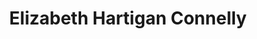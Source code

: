 ---
layout: layouts/profile.liquid
title: Elizabeth Hartigan Connelly
id: elizabethconnelly43
prefix: 
first: Elizabeth
middle: Hartigan
last: Connelly
suffix: 
email: 
currentTitle: SVP Healthcare; Corporate Director
currentOrg: CDW
bio: <br /><br />Liz Connelly is an insightful global executive with corporate board experience skilled at leading organizations to achieve profitable growth while also managing risk. Her work at the executive level across both banking and technology makes her an especially strong asset in the boardroom. As a member of the Executive Committee at CDW, she leads the Healthcare business unit driving a growth strategy to include both organic and inorganic growth with full accountability for the P&L. Prior to this role, Liz was CHRO at CDW where she enhanced a strong employee culture while also integrating eight different acquisitions and leading the company’s Covid-19 strategy. Liz has an extensive background in banking that includes accelerating growth in both commercial and private banking, managing credit and market risk, leading M&A integrations and trading foreign currencies. Liz is a builder of both talent and relationships. Her ability to work cross-functionally is recognized by her board colleagues and throughout CDW. Select Accomplishments&#58;<br /><br />· As CHRO, worked with the Board of Directors at CDW to promote excellent governance, presented regularly and provided advice on both succession planning and executive compensation.<br /><br />· Led profit growth initiatives in banking for over 20 years; building out go-to-market, making product portfolio decisions and leading a variety of customer segments including Healthcare, Private Wealth, Government, Higher Ed and Not-for-Profit.<br /><br />· Managed proprietary, market and credit risk in both commercial and private banking and was one of the first women to run trading desks. Liz led the integration of First National Bank of Chicago for the Capital Markets business into Bank One.<br /><br />· Built the first talent and DEI strategy modernizing the talent approach to be proactive and closely aligned with the business strategy. <br /><br />Liz is a recognized leader in her community. In addition to her corporate Board experience at Wintrust Financial where she leads the Compensation Committee, she has served on multiple not-for-profit boards. She is a member of the Chicago Network, the Economic Club of Chicago, and the Executives’ Club of Chicago. In her spare time, she enjoys spending time with her family, reading, bike riding and traveling. <br /><br />
linkedin: linkedin.com/in/liz-h-connelly
tiktok: 
twitter: 
aboutme: 
insta: 
orgURL: 
snapchat: 
personalURL: 
smallHeadshotURL: assets/images/headshots/Liz%20Connelly_CDW%202020_converted_scaled.avif
originalHeadshotURL: assets/images/headshots/Liz%20Connelly_CDW%202020_converted_scaled.avif
tags-experience: 
    - B2B
    - Business Development
    - DEI
    - Digital Transformation
    - HR / Human Resources
    - P&L&#58; $1B+
    - Transformational and Growth
    - B2B
    - Business Development
    - Capital Markets
    - DEI
    - Digital Transformation
    - Finance
    - Global
    - HR / Human Resources
    - P&L&#58; $1B+
    - Public Companies
    - Transformational and Growth
tags-current-industries: 
    - Ambulatory Health Care Services
    - Arts, Entertainment, and Recreation
    - Corporate Directorships
    - Cultural Institution
    - Education and Health Services
    - Executive Recruitment/Transition
    - Health Care and Social Assistance
    - Hospitals
    - Marketing/Sales
    - Museums, Historical Sites, and Similar Institutions
    - Professional and Business Services
    - Religious, Grantmaking, Civic, Professional, and Similar Organizations
    - Supply Chain/Distribution/Logistics
    - Technology
tags-current-position: 
    - CHRO / Chief Human Resources Officer
    - SVP / Senior Vice President
tags-past-industries: 
    - Ambulatory Health Care Services
    - Arts, Entertainment, and Recreation
    - Civic/Public Policy
    - Consulting
    - Corporate Directorships
    - Cultural Institution
    - Credit Intermediation and Related Activities
    - Data Processing, Hosting, and Related Services
    - Education and Health Services
    - Executive Recruitment/Transition
    - Family Office
    - Finance and Insurance
    - Financial Activities
    - Foundations/Granting Agency
    - Funds, Trusts, and Other Financial Vehicles
    - Government
    - Health Care and Social Assistance
    - Hospitals
    - Human Services
    - Information
    - Investment Banking
    - Investment Management
    - Management of Companies and Enterprises
    - Marketing/Sales
    - Museums, Historical Sites, and Similar Institutions
    - Nursing and Residential Care Facilities
    - Performing Arts, Spectator Sports, and Related Industries
    - Professional and Business Services
    - Professional, Scientific, and Technical Services
    - Securities, Commodity Contracts, and Other Financial Investments and Related Activities
    - Social Assistance
    - Supply Chain/Distribution/Logistics
    - Technology
tags-past-position: 
    - CHRO / Chief Human Resources Officer
    - SVP / Senior Vice President
tags-current-board-service: 
    - Corporate Public
    - Nonprofit
tags-past-board-service: 
    - Nonprofit
boards-current-corporate-private: 
boards-current-corporate-public: 
    - Wintrust Financial, Corporate Director
boards-current-nonprofit: 
    - Georgetown University Board of Regents, Regent
    - Polk Bros Foundation, Director
    - Shedd Aquarium, Trustee
    - Healthcare at Kellogg Advisory Council, Advisor
boards-current-privateequity: 
boards-current-spac: 
boards-current-vc: 
boards-past-corporate-private: 
boards-past-corporate-public: 
boards-past-nonprofit: 
    - The Economic Club of Chicago, Director, Executive Committee
    - The Chicago Network, Director, Board Chair
    - Children's Home & Aid Society of Illinois, Director, Board Chair
    - Steppenwolf Theater, Director, Executive Committee
boards-past-privateequity: 
boards-past-spac: 
boards-past-vc: 
---